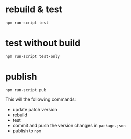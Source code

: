 # rebuild & test
```
npm run-script test
```

# test without build
```
npm run-script test-only
```

# publish
```
npm run-script pub
```
This will the following commands:
- update patch version
- rebuild
- test
- commit and push the version changes in `package.json`
- publish to `npm`
